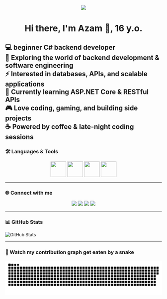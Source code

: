 <!-- Header GIF -->
<p align="center">
  <img src="https://i.giphy.com/media/qgQUggAC3Pfv687qPC/giphy.gif" width="500"/>
</p>

<h1 align="center">Hi there, I'm Azam 👋, 16 y.o.</h1>

💻 **beginner C# backend developer**  
🌱 Exploring the world of **backend development & software engineering**  
⚡ Interested in **databases, APIs, and scalable applications**  
🎯 Currently learning **ASP.NET Core & RESTful APIs**  
🎮 Love **coding, gaming, and building side projects**  
☕ Powered by **coffee & late-night coding sessions**
---

### 🛠 Languages & Tools

<p align="center">
  <img src="https://cdn.jsdelivr.net/gh/devicons/devicon/icons/csharp/csharp-original.svg" width="50" height="50"/>
  <img src="https://cdn.jsdelivr.net/gh/devicons/devicon/icons/python/python-original.svg" width="50" height="50"/>
  <img src="https://cdn.jsdelivr.net/gh/devicons/devicon/icons/cplusplus/cplusplus-original.svg" width="50" height="50"/>
  <img src="https://cdn.jsdelivr.net/gh/devicons/devicon/icons/go/go-original.svg" width="50" height="50"/>
</p>

---

### 🌐 Connect with me
<p align="center">
  <a href="https://t.me/Programer_1805"><img src="https://img.shields.io/badge/Telegram-2CA5E0?style=for-the-badge&logo=telegram&logoColor=white"/></a>
  <a href="https://instagram.com/_azaml6_"><img src="https://img.shields.io/badge/Instagram-E4405F?style=for-the-badge&logo=instagram&logoColor=white"/></a>
  <a href="https://www.tiktok.com/@_azaml6_"><img src="https://img.shields.io/badge/TikTok-000000?style=for-the-badge&logo=tiktok&logoColor=white"/></a>
  <a href="https://www.facebook.com/Аъзам Байзаев"><img src="https://img.shields.io/badge/Facebook-1877F2?style=for-the-badge&logo=facebook&logoColor=white"/></a>
</p>

---

### 📊 GitHub Stats
![GitHub Stats](https://github-readme-stats.vercel.app/api?username=AzamBayzaev&show_icons=true&theme=radical)


---

### 🐍 Watch my contribution graph get eaten by a snake
<p align="center"><a href="https://github.com/abdullokhonz"><img width="600" src="https://github.com/abdullokhonz/abdullokhonz/blob/main/assets/decorations/github-snake.svg" alt="snake"/></a></p>
